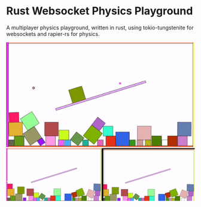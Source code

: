 # Rust Websocket Physics Playground

A multiplayer physics playground, written in rust, using tokio-tungstenite for websockets and rapier-rs for physics.

![showcase](./showcase.gif)
![showcase2](./showcase2.gif)